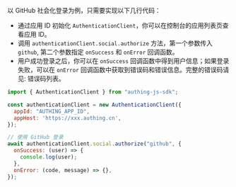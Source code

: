 以 GitHub 社会化登录为例，只需要实现以下几行代码：

- 通过应用 ID 初始化 `AuthenticationClient`，你可以在控制台的应用列表页查看应用 ID。
- 调用 `authenticationClient.social.authorize` 方法，第一个参数传入 `github`, 第二个参数指定 `onSuccess` 和 `onError` 回调函数。
- 用户成功登录之后，你可以在 `onSuccess` 回调函数中得到用户信息；如果登录失败，可以在 `onError` 回调函数中获取到错误码和错误信息。完整的错误码请见: 错误码列表。

```javascript
import { AuthenticationClient } from "authing-js-sdk";

const authenticationClient = new AuthenticationClient({
  appId: "AUTHING_APP_ID",
  appHost: 'https://xxx.authing.cn',
});

// 使用 GitHub 登录
await authenticationClient.social.authorize("github", {
  onSuccess: (user) => {
    console.log(user);
  },
  onError: (code, message) => {},
});
```
